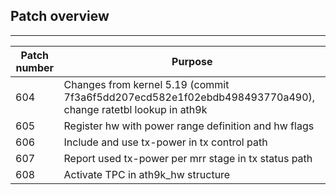 ## Patch overview
---

| Patch number	| Purpose |
|---------------|---------|
| 604			| Changes from kernel 5.19 (commit 7f3a6f5dd207ecd582e1f02ebdb498493770a490), change ratetbl lookup in ath9k |
| 605			| Register hw with power range definition and hw flags |
| 606			| Include and use tx-power in tx control path |
| 607			| Report used tx-power per mrr stage in tx status path |
| 608			| Activate TPC in ath9k_hw structure |
